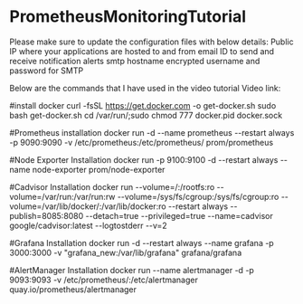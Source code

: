 # PrometheusMonitoringTutorial

Please make sure to update the configuration files with below details:
Public IP where your applications are hosted
to and from email ID to send and receive notification alerts
smtp hostname
encrypted username and password for SMTP


Below are the commands that I have used in the video tutorial
Video link:


#install docker
curl -fsSL https://get.docker.com -o get-docker.sh
sudo bash get-docker.sh
cd /var/run/;sudo chmod 777 docker.pid docker.sock

#Prometheus installation
docker run -d --name prometheus --restart always -p 9090:9090 -v /etc/prometheus:/etc/prometheus/ prom/prometheus

#Node Exporter Installation
docker run -p 9100:9100 -d --restart always --name node-exporter prom/node-exporter

#Cadvisor Installation
docker run --volume=/:/rootfs:ro --volume=/var/run:/var/run:rw --volume=/sys/fs/cgroup:/sys/fs/cgroup:ro --volume=/var/lib/docker/:/var/lib/docker:ro --restart always --publish=8085:8080 --detach=true --privileged=true --name=cadvisor google/cadvisor:latest --logtostderr --v=2

#Grafana Installation
docker run -d --restart always --name grafana -p 3000:3000 -v "grafana_new:/var/lib/grafana" grafana/grafana

#AlertManager Installation
docker run --name alertmanager -d -p 9093:9093 -v /etc/prometheus/:/etc/alertmanager quay.io/prometheus/alertmanager
